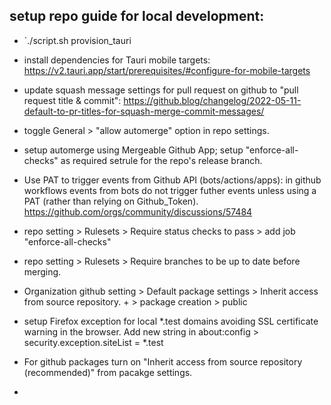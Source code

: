 ## setup repo guide for local development: 
- `./script.sh provision_tauri
- install dependencies for Tauri mobile targets: https://v2.tauri.app/start/prerequisites/#configure-for-mobile-targets

- update squash message settings for pull request on github to "pull request title & commit": https://github.blog/changelog/2022-05-11-default-to-pr-titles-for-squash-merge-commit-messages/
- toggle General > "allow automerge" option in repo settings.
- setup automerge using Mergeable Github App; setup "enforce-all-checks" as required setrule for the repo's release branch.
- Use PAT to trigger events from Github API (bots/actions/apps): in github workflows events from bots do not trigger futher events unless using a PAT (rather than relying on Github_Token).  https://github.com/orgs/community/discussions/57484
- repo setting > Rulesets > Require status checks to pass > add job "enforce-all-checks" 
- repo setting > Rulesets > Require branches to be up to date before merging. 
- Organization github setting > Default package settings > Inherit access from source repository. + > package creation > public
- setup Firefox exception for local *.test domains avoiding SSL certificate warning in the browser. Add new string in about:config > security.exception.siteList = *.test
- For github packages turn on "Inherit access from source repository (recommended)" from pacakge settings.
- 